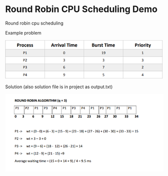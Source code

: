 # Round Robin CPU Scheduling Demo
Round robin cpu scheduling

Example problem

![alt text](https://github.com/alperarik/RR_CPU_scheduling_demo/blob/master/problem.png)

Solution (also solution file is in project as output.txt)

![alt text](https://github.com/alperarik/RR_CPU_scheduling_demo/blob/master/solution.png)
